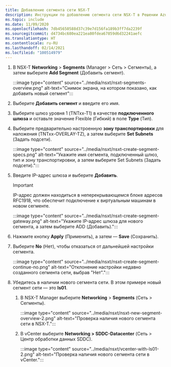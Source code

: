 ```yaml
---
title: Добавление сегмента сети NSX-T
description: Инструкции по добавлению сегмента сети NSX-T в Решении Azure VMware.
ms.topic: include
ms.date: 11/09/2020
ms.openlocfilehash: 7db45650588d37c39e7d156fa189b3ff7da2239f
ms.sourcegitcommit: d4734bc680ea221ea80fdea67859d6d32241aefc
ms.translationtype: HT
ms.contentlocale: ru-RU
ms.lasthandoff: 02/14/2021
ms.locfileid: "100514979"
---
```

<!-- Used in manage-dhcp.md and tutorial-nsx-t-network-segment.md -->

1. В NSX-T **Networking** > **Segments** (Manager > Сеть > Сегменты), а затем выберите **Add Segment** (Добавить сегмент). 

   :::image type="content" source="../media/nsxt/nsxt-segments-overview.png" alt-text="Снимок экрана, на котором показано, как добавить новый сегмент":::

1. Выберите **Добавить сегмент** и введите его имя.

1. Выберите шлюз уровня 1 (TNTxx-T1) в качестве **подключенного шлюза** и оставьте значение Flexible (Гибкий) в поле **Type** (Тип).

1. Выберите предварительно настроенную **зону транспортировки** для наложения (TNTxx-OVERLAY-TZ), а затем выберите **Set Subnets** (Задать подсети). 

   :::image type="content" source="../media/nsxt/nsxt-create-segment-specs.png" alt-text="Укажите имя сегмента, подключенный шлюз, тип и зону транспортировки, а затем выберите Set Subnets (Задать подсети).":::

1. Введите IP-адрес шлюза и выберите **Добавить**. 

   >[!IMPORTANT]
   >IP-адрес должен находиться в неперекрывающемся блоке адресов RFC1918, что обеспечит подключение к виртуальным машинам в новом сегменте.

   :::image type="content" source="../media/nsxt/nsxt-create-segment-gateway.png" alt-text="Укажите IP-адрес шлюза для нового сегмента, а затем выберите ADD (Добавить).":::

1. Нажмите кнопку **Apply** (Применить), а затем — **Save** (Сохранить).

1. Выберите **No** (Нет), чтобы отказаться от дальнейшей настройки сегмента. 

   :::image type="content" source="../media/nsxt/nsxt-create-segment-continue-no.png" alt-text="Отклонение настройки недавно созданного сегмента сети, выбрав &quot;Нет&quot;.":::

1. Убедитесь в наличии нового сегмента сети. В этом примере новый сегмент сети — это **ls01**.

   1. В NSX-T Manager выберите **Networking** > **Segments** (Сеть > Сегменты). 

      :::image type="content" source="../media/nsxt/nsxt-new-segment-overview-2.png" alt-text="Проверка наличия нового сегмента сети в NSX-T.":::

   1. В vCenter выберите **Networking > SDDC-Datacenter** (Сеть > Центр обработки данных SDDC).

      :::image type="content" source="../media/nsxt/vcenter-with-ls01-2.png" alt-text="Проверка наличия нового сегмента сети в vCenter.":::